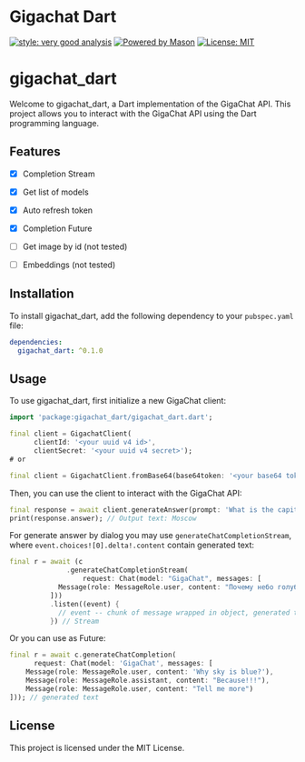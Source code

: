 # Gigachat Dart
[![style: very good analysis][very_good_analysis_badge]][very_good_analysis_link]
[![Powered by Mason](https://img.shields.io/endpoint?url=https%3A%2F%2Ftinyurl.com%2Fmason-badge)](https://github.com/felangel/mason)
[![License: MIT][license_badge]][license_link]

# gigachat_dart

Welcome to gigachat_dart, a Dart implementation of the GigaChat API. This project allows you to interact with the GigaChat API using the Dart programming language.

## Features

- [x] Completion Stream
- [x] Get list of models
- [x] Auto refresh token
- [x] Completion Future
- [ ] Get image by id (not tested)
- [ ] Embeddings (not tested)


## Installation

To install gigachat_dart, add the following dependency to your `pubspec.yaml` file:

```yaml
dependencies:
  gigachat_dart: ^0.1.0
```

## Usage

To use gigachat_dart, first initialize a new GigaChat client:

```dart
import 'package:gigachat_dart/gigachat_dart.dart';

final client = GigachatClient(
      clientId: '<your uuid v4 id>',
      clientSecret: '<your uuid v4 secret>');
# or

final client = GigachatClient.fromBase64(base64token: '<your base64 token>');

```

Then, you can use the client to interact with the GigaChat API:

```dart
final response = await client.generateAnswer(prompt: 'What is the capital of Russia?');
print(response.answer); // Output text: Moscow
```

For generate answer by dialog you may use `generateChatCompletionStream`, where `event.choices![0].delta!.content` contain generated text:

```dart
final r = await (c
              .generateChatCompletionStream(
                  request: Chat(model: "GigaChat", messages: [
            Message(role: MessageRole.user, content: "Почему небо голубое?")
          ]))
          .listen((event) {
            // event -- chunk of message wrapped in object, generated text in event.choices![0].delta!.content
          }) // Stream
```
Or you can use as Future:

```dart
final r = await c.generateChatCompletion(
      request: Chat(model: 'GigaChat', messages: [
    Message(role: MessageRole.user, content: 'Why sky is blue?'),
    Message(role: MessageRole.assistant, content: "Because!!!"),
    Message(role: MessageRole.user, content: "Tell me more")
])); // generated text
```


## License

This project is licensed under the MIT License.

[dart_install_link]: https://dart.dev/get-dart
[github_actions_link]: https://docs.github.com/en/actions/learn-github-actions
[license_badge]: https://img.shields.io/badge/license-MIT-blue.svg
[license_link]: https://opensource.org/licenses/MIT
[logo_black]: https://raw.githubusercontent.com/VGVentures/very_good_brand/main/styles/README/vgv_logo_black.png#gh-light-mode-only
[logo_white]: https://raw.githubusercontent.com/VGVentures/very_good_brand/main/styles/README/vgv_logo_white.png#gh-dark-mode-only
[mason_link]: https://github.com/felangel/mason
[very_good_analysis_badge]: https://img.shields.io/badge/style-very_good_analysis-B22C89.svg
[very_good_analysis_link]: https://pub.dev/packages/very_good_analysis
[very_good_coverage_link]: https://github.com/marketplace/actions/very-good-coverage
[very_good_ventures_link]: https://verygood.ventures
[very_good_ventures_link_light]: https://verygood.ventures#gh-light-mode-only
[very_good_ventures_link_dark]: https://verygood.ventures#gh-dark-mode-only
[very_good_workflows_link]: https://github.com/VeryGoodOpenSource/very_good_workflows